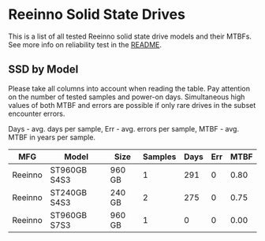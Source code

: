 Reeinno Solid State Drives
==========================

This is a list of all tested Reeinno solid state drive models and their MTBFs. See
more info on reliability test in the [README](https://github.com/linuxhw/SMART).

SSD by Model
------------

Please take all columns into account when reading the table. Pay attention on the
number of tested samples and power-on days. Simultaneous high values of both MTBF
and errors are possible if only rare drives in the subset encounter errors.

Days - avg. days per sample,
Err  - avg. errors per sample,
MTBF - avg. MTBF in years per sample.

| MFG       | Model              | Size   | Samples | Days  | Err   | MTBF |
|-----------|--------------------|--------|---------|-------|-------|------|
| Reeinno   | ST960GB S4S3       | 960 GB | 1       | 291   | 0     | 0.80   |
| Reeinno   | ST240GB S4S3       | 240 GB | 2       | 275   | 0     | 0.75   |
| Reeinno   | ST960GB S7S3       | 960 GB | 1       | 0     | 0     | 0.00   |
